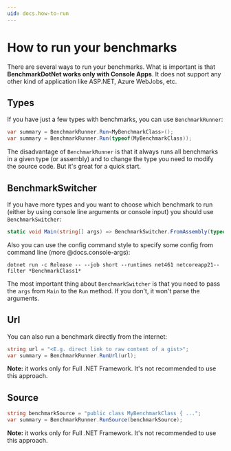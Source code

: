 ```yaml
---
uid: docs.how-to-run
---
```


# How to run your benchmarks

There are several ways to run your benchmarks. What is important is that **BenchmarkDotNet works only with Console Apps**. It does not support any other kind of application like ASP.NET, Azure WebJobs, etc.

## Types

If you have just a few types with benchmarks, you can use `BenchmarkRunner`:

```cs
var summary = BenchmarkRunner.Run<MyBenchmarkClass>();
var summary = BenchmarkRunner.Run(typeof(MyBenchmarkClass));
```

The disadvantage of `BenchmarkRunner` is that it always runs all benchmarks in a given type (or assembly) and to change the type you need to modify the source code. But it's great for a quick start.

## BenchmarkSwitcher

If you have more types and you want to choose which benchmark to run (either by using console line arguments or console input) you should use `BenchmarkSwitcher`:

```cs
static void Main(string[] args) => BenchmarkSwitcher.FromAssembly(typeof(Program).Assembly).Run(args);
```

Also you can use the config command style to specify some config from command line (more @docs.console-args):

```log
dotnet run -c Release -- --job short --runtimes net461 netcoreapp21--filter *BenchmarkClass1*
```

The most important thing about `BenchmarkSwitcher` is that you need to pass the `args` from `Main` to the `Run` method. If you don't, it won't parse the arguments.


## Url

You can also run a benchmark directly from the internet:

```cs
string url = "<E.g. direct link to raw content of a gist>";
var summary = BenchmarkRunner.RunUrl(url);
```

**Note:** it works only for Full .NET Framework. It's not recommended to use this approach.

## Source

```cs
string benchmarkSource = "public class MyBenchmarkClass { ...";
var summary = BenchmarkRunner.RunSource(benchmarkSource);
```

**Note:** it works only for Full .NET Framework. It's not recommended to use this approach.



